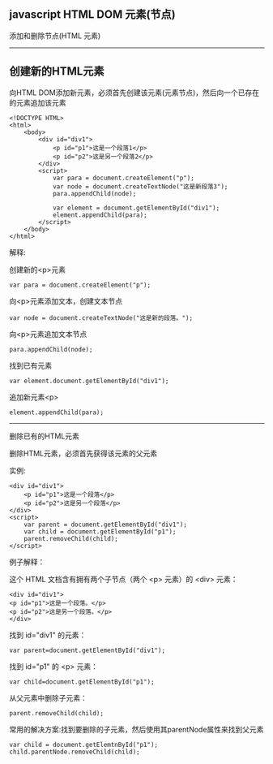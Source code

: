 ## javascript HTML DOM 元素\(节点\)

添加和删除节点\(HTML 元素\)

---

## 创建新的HTML元素

向HTML DOM添加新元素，必须首先创建该元素\(元素节点\)，然后向一个已存在的元素追加该元素

```
<!DOCTYPE HTML>
<html>
    <body>
        <div id="div1">
            <p id="p1">这是一个段落1</p>
            <p id="p2">这是另一个段落2</p>
        </div>
        <script>
            var para = document.createElement("p");
            var node = document.createTextNode("这是新段落3");
            para.appendChild(node);

            var element = document.getElementById("div1");
            element.appendChild(para);
        </script>
    </body>
</html>
```

解释:

创建新的&lt;p&gt;元素

```
var para = document.createElement("p");
```

向&lt;p&gt;元素添加文本，创建文本节点

```
var node = document.createTextNode("这是新的段落。");
```

向&lt;p&gt;元素追加文本节点

```
para.appendChild(node);
```

找到已有元素

```
var element.document.getElementById("div1");
```

追加新元素&lt;p&gt;

```
element.appendChild(para);
```

---

删除已有的HTML元素

删除HTML元素，必须首先获得该元素的父元素

实例:

```
<div id="div1">
    <p id="p1">这是一个段落</p>
    <p id="p2">这是另一个段落</p>
</div>
<script>
    var parent = document.getElementById("div1");
    var child = document.getElementById("p1");
    parent.removeChild(child);
</script>
```

例子解释：

这个 HTML 文档含有拥有两个子节点（两个 &lt;p&gt; 元素）的 &lt;div&gt; 元素：

```
<div id="div1">
<p id="p1">这是一个段落。</p>
<p id="p2">这是另一个段落。</p>
</div>
```

找到 id="div1" 的元素：

```
var parent=document.getElementById("div1");
```

找到 id="p1" 的 &lt;p&gt; 元素：

```
var child=document.getElementById("p1");
```

从父元素中删除子元素：

```
parent.removeChild(child);
```

常用的解决方案:找到要删除的子元素，然后使用其parentNode属性来找到父元素

```
var child = document.getElemtnById("p1");
child.parentNode.removeChild(child);
```



